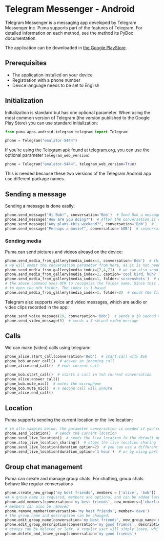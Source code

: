 # Telegram Messenger - Android

Telegram Messenger is a messaging app developed by Telegram Messenger Inc.
Puma supports part of the features of Telegram.
For detailed information on each method, see the method its PyDoc documentation.

The application can be downloaded
in [the Google PlayStore](https://play.google.com/store/apps/details?id=org.telegram.messenger).

## Prerequisites

- The application installed on your device
- Registration with a phone number
- Device language needs to be set to English

## Initialization

Initialization is standard but has one optional parameter.
When using the most common version of Telegram (the version published to the Google Play Store) you can use standard
initialization:

```python
from puma.apps.android.telegram.telegram import Telegram

phone = Telegram("emulator-5444")
```

If you're using the Telegram apk found at [telegram.org](https://telegram.org/android), you can use the optional
parameter `telegram_web_version`:

```python
phone = Telegram("emulator-5444", telegram_web_version=True)
```

This is needed because these two versions of the Telegram Android app use different package names.

## Sending a message

Sending a message is done easily:

```python
phone.send_message("Hi Bob!", conversation='Bob')  # Send Bob a message
phone.send_message("How are you doing?")  # After the conversation is opened, the conversation parameter is not needed
phone.send_message("Any plans this weekend?", conversation='Bob')  # ...But it's not a problem
phone.send_message("Perhaps a movie?", conversation='bOB')  # conversation names need to match exactly, but are case-insensitive
```

### Sending media

Puma can send pictures and videos alreayd on the device:

```python
phone.send_media_from_gallery(media_index=1, conversation='Bob')  # this picks the first picture in the media picker
# we will ommit the conversation parameter from here, as it is not needed once we have opened a conversation
phone.send_media_from_gallery(media_index=[2,4,7])  # we can also send multiple files: the 2nd, 4th and 7th
phone.send_media_from_gallery(media_index=2, caption='cool bird, huh?')  # captions are also supported
phone.send_media_from_gallery(media_index=1, folder='screenshots')  # we can also choose media files from a specific folder
# the above command uses OCR to recognize the folder name. Since this is not 100% reliable, you can also use an index
# to open the nth folder. The index is 1-based
phone.send_media_from_gallery(media_index=1, folder=3)  # sends the first media file from the 3rd folder int eh Telegram dropdown 
```
Telegram also supports voice and video messages, which are audio or video clips recorded in the app:
```python
phone.send_voice_message(10, conversation='Bob')  # sends a 10 second voice message
phone.send_video_message(5)  # sends a 5 second video message
```


## Calls

We can make (video) calls using telegram:

```python
phone_alice.start_call(conversation='Bob')  # start call with Bob
phone_bob.answer_call()  # answer an incoming call
phone_alice.end_call()  # ends current call

phone_bob.start_call()  # starts a call in teh current conversation
phone_alice.answer_call()
phone_bob.mute_mic()  # mutes the microphone
phone_bob.mute_mic()  # a second call will unmute
phone_alice.end_call()
```

## Location

Puma supports sending the current location or the live location:
```python
# in alle xamples below, the parameter conversation is needed if you're not currently in a conversation. We omit it here.
phone.send_location()  # sends the current location
phone.send_live_location()  # sends the liva location fo the default duration
phone.stop_live_location_sharing()  # stops the live location sharing
phone.send_live_location(duration_option=2)  # you can use a different duration option, by using a 1-based index
phone.send_live_location(duration_option='1 hour')  # or by using part of the UI text that's in view. This is readable code but less stable
```

## Group chat management

Puma can create and manage group chats. For chatting, group chats behave like regular conversations
```python
phone.create_new_group('my best friends', members = ['alice', 'bob'])  # Creates a group.
## A group name is required, members are optional and can be added later:
phone.add_members(conversation='my best friends', new_members=['charlie, dave'])
# members can also be removed
phone.remove_member(conversation='my best friends', member='dave')
# the group name and description can be changed:
phone.edit_group_name(conversation='my best friends', new_group_name='my good friends')
phone.edit_group_description(conversation='my good friends', description='Since 1999!')
# groups can be deleted or left. A regular user will simply leave, while the group owner will delete the group:
phone.delete_and_leave_group(conversation='my good friends')
```